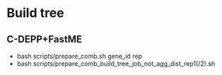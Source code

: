 # Build tree

## C-DEPP+FastME
- bash scripts/prepare_comb.sh gene_id rep
- bash scripts/prepare_comb_build_tree_job_not_agg_dist_rep1(/2).sh  
